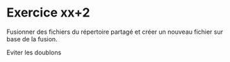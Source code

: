 # Exercice xx+2

Fusionner des fichiers du répertoire partagé et créer un nouveau fichier sur base de la fusion.

Eviter les doublons